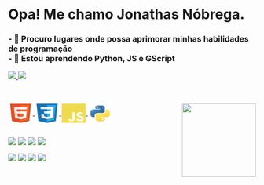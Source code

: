 ## <h1>Opa! Me chamo Jonathas Nóbrega.</h1>

<h3>- 📝 Procuro lugares onde possa aprimorar minhas habilidades de programação <br>
- 🌱 Estou aprendendo Python, JS e GScript</h3>

<div>
  <a href="https://github.com/JohnnyStalker">
  <img height="180em" src="https://github-readme-stats.vercel.app/api?username=JohnnyStalker&show_icons=true&theme=dark&include_all_commits=true&count_private=true"/>
  <img height="180em" src="https://github-readme-stats.vercel.app/api/top-langs/?username=JohnnyStalker&layout=compact&langs_count=7&theme=dark"/>
</div>
  
##
  
 <div style="display: inline_block"><br>
  <img align="center" height="40" width="50" src="https://raw.githubusercontent.com/devicons/devicon/master/icons/html5/html5-original.svg">
  <img align="center" height="40" width="50" src="https://raw.githubusercontent.com/devicons/devicon/master/icons/css3/css3-original.svg">
  <img align="center" height="40" width="50" src="https://raw.githubusercontent.com/devicons/devicon/master/icons/javascript/javascript-plain.svg">
  <img align="center" height="40" width="50" src="https://raw.githubusercontent.com/devicons/devicon/master/icons/python/python-original.svg">
  <img align="right"  height="150" width="150" src="https://cdn.discordapp.com/attachments/851880247614767124/871425731119415326/ezgif.com-gif-maker.gif">
</div>
 
##
  
<div>
  <a href="https://www.linkedin.com/in/jonathasnjohnny/" target="_blank"><img src="https://img.shields.io/badge/LinkedIn-0077B5?style=for-the-badge&logo=linkedin&logoColor=white" target="_blank"></a> 
  <a href="https://twitter.com/JStalkerLee" target="_blank"><img src="https://img.shields.io/badge/Twitter-1DA1F2?style=for-the-badge&logo=twitter&logoColor=white" target="_blank"></a>
 <a href="https://discord.gg/qPe2huZ" target="_blank"><img src="https://img.shields.io/badge/Discord-7289DA?style=for-the-badge&logo=discord&logoColor=white" target="_blank"></a> 
  <a href = "mailto:jonathasnobrega59@gmail.com"><img src="https://img.shields.io/badge/-Gmail-%23333?style=for-the-badge&logo=gmail&logoColor=white" target="_blank"></a><br>
  
  <a href="http://wa.me/+5583981339816" target="_blank"><img src="https://img.shields.io/badge/WhatsApp-25D366?style=for-the-badge&logo=whatsapp&logoColor=white" target="_blank"></a> 
  <a href="https://www.reddit.com/user/JohnnyStalkerLee" target="_blank"><img src="https://img.shields.io/badge/Reddit-FF4500?style=for-the-badge&logo=reddit&logoColor=white" target="_blank"></a> 
  <a href="https://www.twitch.tv/JohnnyStalkerLee" target="_blank"><img src="https://img.shields.io/badge/Twitch-9146FF?style=for-the-badge&logo=twitch&logoColor=white" target="_blank"></a>
  <a href="https://steamcommunity.com/id/JohnnyStalkerLee/" target="_blank"><img src="https://img.shields.io/badge/Steam-000000?style=for-the-badge&logo=steam&logoColor=white" target="_blank"></a> 
</div>

##
